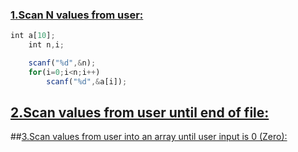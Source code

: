 ### [1.Scan N values from user: ](https://github.com/1834902551/cse214/blob/master/Lab1/1.c)

```javascript
int a[10];
    int n,i;

    scanf("%d",&n);
    for(i=0;i<n;i++)
        scanf("%d",&a[i]);

  ```  
    
## [2.Scan values from user until end of file: ](https://github.com/1834902551/cse214/blob/master/Lab1/2.c)


##[3.Scan values from user into an array until user input is 0 (Zero): ](https://github.com/1834902551/cse214/blob/master/Lab1/3.c)
